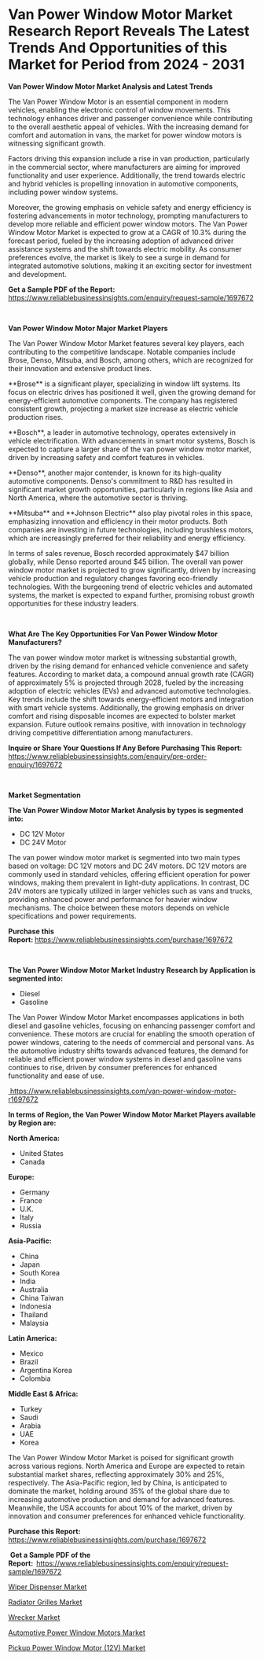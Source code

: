 <p><h1>Van Power Window Motor Market Research Report Reveals The Latest Trends And Opportunities of this Market for Period from 2024 - 2031</h1></p><p><strong>Van Power Window Motor Market Analysis and Latest Trends</strong></p>
<p><p>The Van Power Window Motor is an essential component in modern vehicles, enabling the electronic control of window movements. This technology enhances driver and passenger convenience while contributing to the overall aesthetic appeal of vehicles. With the increasing demand for comfort and automation in vans, the market for power window motors is witnessing significant growth.</p><p>Factors driving this expansion include a rise in van production, particularly in the commercial sector, where manufacturers are aiming for improved functionality and user experience. Additionally, the trend towards electric and hybrid vehicles is propelling innovation in automotive components, including power window systems.</p><p>Moreover, the growing emphasis on vehicle safety and energy efficiency is fostering advancements in motor technology, prompting manufacturers to develop more reliable and efficient power window motors. The Van Power Window Motor Market is expected to grow at a CAGR of 10.3% during the forecast period, fueled by the increasing adoption of advanced driver assistance systems and the shift towards electric mobility. As consumer preferences evolve, the market is likely to see a surge in demand for integrated automotive solutions, making it an exciting sector for investment and development.</p></p>
<p><strong>Get a Sample PDF of the Report:&nbsp;</strong> <a href="https://www.reliablebusinessinsights.com/enquiry/request-sample/1697672?utm_campaign=1094&utm_medium=2&utm_source=Github&utm_content=ia&utm_term=03102024&utm_id=van-power-window-motor">https://www.reliablebusinessinsights.com/enquiry/request-sample/1697672</a></p>
<p>&nbsp;</p>
<p><strong>Van Power Window Motor Major Market Players</strong></p>
<p><p>The Van Power Window Motor Market features several key players, each contributing to the competitive landscape. Notable companies include Brose, Denso, Mitsuba, and Bosch, among others, which are recognized for their innovation and extensive product lines.</p><p>**Brose** is a significant player, specializing in window lift systems. Its focus on electric drives has positioned it well, given the growing demand for energy-efficient automotive components. The company has registered consistent growth, projecting a market size increase as electric vehicle production rises.</p><p>**Bosch**, a leader in automotive technology, operates extensively in vehicle electrification. With advancements in smart motor systems, Bosch is expected to capture a larger share of the van power window motor market, driven by increasing safety and comfort features in vehicles. </p><p>**Denso**, another major contender, is known for its high-quality automotive components. Denso's commitment to R&D has resulted in significant market growth opportunities, particularly in regions like Asia and North America, where the automotive sector is thriving.</p><p>**Mitsuba** and **Johnson Electric** also play pivotal roles in this space, emphasizing innovation and efficiency in their motor products. Both companies are investing in future technologies, including brushless motors, which are increasingly preferred for their reliability and energy efficiency.</p><p>In terms of sales revenue, Bosch recorded approximately $47 billion globally, while Denso reported around $45 billion. The overall van power window motor market is projected to grow significantly, driven by increasing vehicle production and regulatory changes favoring eco-friendly technologies. With the burgeoning trend of electric vehicles and automated systems, the market is expected to expand further, promising robust growth opportunities for these industry leaders.</p></p>
<p>&nbsp;</p>
<p><strong>What Are The Key Opportunities For Van Power Window Motor Manufacturers?</strong></p>
<p><p>The van power window motor market is witnessing substantial growth, driven by the rising demand for enhanced vehicle convenience and safety features. According to market data, a compound annual growth rate (CAGR) of approximately 5% is projected through 2028, fueled by the increasing adoption of electric vehicles (EVs) and advanced automotive technologies. Key trends include the shift towards energy-efficient motors and integration with smart vehicle systems. Additionally, the growing emphasis on driver comfort and rising disposable incomes are expected to bolster market expansion. Future outlook remains positive, with innovation in technology driving competitive differentiation among manufacturers.</p></p>
<p><strong>Inquire or Share Your Questions If Any Before Purchasing This Report:</strong> <a href="https://www.reliablebusinessinsights.com/enquiry/pre-order-enquiry/1697672?utm_campaign=1094&utm_medium=2&utm_source=Github&utm_content=ia&utm_term=03102024&utm_id=van-power-window-motor">https://www.reliablebusinessinsights.com/enquiry/pre-order-enquiry/1697672</a></p>
<p>&nbsp;</p>
<p><strong>Market Segmentation</strong></p>
<p><strong>The Van Power Window Motor Market Analysis by types is segmented into:</strong></p>
<p><ul><li>DC 12V Motor</li><li>DC 24V Motor</li></ul></p>
<p><p>The van power window motor market is segmented into two main types based on voltage: DC 12V motors and DC 24V motors. DC 12V motors are commonly used in standard vehicles, offering efficient operation for power windows, making them prevalent in light-duty applications. In contrast, DC 24V motors are typically utilized in larger vehicles such as vans and trucks, providing enhanced power and performance for heavier window mechanisms. The choice between these motors depends on vehicle specifications and power requirements.</p></p>
<p><strong>Purchase this Report:&nbsp;</strong><a href="https://www.reliablebusinessinsights.com/purchase/1697672?utm_campaign=1094&utm_medium=2&utm_source=Github&utm_content=ia&utm_term=03102024&utm_id=van-power-window-motor">https://www.reliablebusinessinsights.com/purchase/1697672</a></p>
<p>&nbsp;</p>
<p><strong>The Van Power Window Motor Market Industry Research by Application is segmented into:</strong></p>
<p><ul><li>Diesel</li><li>Gasoline</li></ul></p>
<p><p>The Van Power Window Motor Market encompasses applications in both diesel and gasoline vehicles, focusing on enhancing passenger comfort and convenience. These motors are crucial for enabling the smooth operation of power windows, catering to the needs of commercial and personal vans. As the automotive industry shifts towards advanced features, the demand for reliable and efficient power window systems in diesel and gasoline vans continues to rise, driven by consumer preferences for enhanced functionality and ease of use.</p></p>
<p><a href="https://www.reliablebusinessinsights.com/van-power-window-motor-r1697672?utm_campaign=1094&utm_medium=2&utm_source=Github&utm_content=ia&utm_term=03102024&utm_id=van-power-window-motor">&nbsp;https://www.reliablebusinessinsights.com/van-power-window-motor-r1697672</a></p>
<p><strong>In terms of Region, the Van Power Window Motor Market Players available by Region are:</strong></p>
<p>
    <p> <strong> North America: </strong>
        <ul>
            <li>United States</li>
            <li>Canada</li>
        </ul>
        </p> 
    <p> <strong> Europe: </strong>
        <ul>
            <li>Germany</li>
            <li>France</li>
            <li>U.K.</li>
            <li>Italy</li>
            <li>Russia</li>
        </ul>
        </p> 
    <p> <strong> Asia-Pacific: </strong>
        <ul>
            <li>China</li>
            <li>Japan</li>
            <li>South Korea</li>
            <li>India</li>
            <li>Australia</li>
            <li>China Taiwan</li>
            <li>Indonesia</li>
            <li>Thailand</li>
            <li>Malaysia</li>
        </ul>
        </p> 
    <p> <strong> Latin America: </strong>
        <ul>
            <li>Mexico</li>
            <li>Brazil</li>
            <li>Argentina Korea</li>
            <li>Colombia</li>
        </ul>
        </p> 
    <p> <strong> Middle East & Africa: </strong>
        <ul>
            <li>Turkey</li>
            <li>Saudi</li>
            <li>Arabia</li>
            <li>UAE</li>
            <li>Korea</li>
        </ul>
    </p>
    </p>
<p><p>The Van Power Window Motor Market is poised for significant growth across various regions. North America and Europe are expected to retain substantial market shares, reflecting approximately 30% and 25%, respectively. The Asia-Pacific region, led by China, is anticipated to dominate the market, holding around 35% of the global share due to increasing automotive production and demand for advanced features. Meanwhile, the USA accounts for about 10% of the market, driven by innovation and consumer preferences for enhanced vehicle functionality.</p></p>
<p><strong>Purchase this Report: </strong><a href="https://www.reliablebusinessinsights.com/purchase/1697672?utm_campaign=1094&utm_medium=2&utm_source=Github&utm_content=ia&utm_term=03102024&utm_id=van-power-window-motor">https://www.reliablebusinessinsights.com/purchase/1697672</a></p>
<p>&nbsp;<strong>Get a Sample PDF of the Report:&nbsp;&nbsp;</strong><a href="https://www.reliablebusinessinsights.com/enquiry/request-sample/1697672?utm_campaign=1094&utm_medium=2&utm_source=Github&utm_content=ia&utm_term=03102024&utm_id=van-power-window-motor">https://www.reliablebusinessinsights.com/enquiry/request-sample/1697672</a></p>
<p><strong></strong></p>
<p><p><a href="https://www.linkedin.com/pulse/global-wiper-dispenser-market-trends-analysis-future-growth-fuyne?utm_campaign=1094&utm_medium=2&utm_source=Github&utm_content=ia&utm_term=03102024&utm_id=van-power-window-motor">Wiper Dispenser Market</a></p><p><a href="https://www.linkedin.com/pulse/radiator-grilles-market-size-share-trends-analysis-report-tmz3f?utm_campaign=1094&utm_medium=2&utm_source=Github&utm_content=ia&utm_term=03102024&utm_id=van-power-window-motor">Radiator Grilles Market</a></p><p><a href="https://www.linkedin.com/pulse/wrecker-market-drivers-challenges-forecast-2024-2031-ksvme?utm_campaign=1094&utm_medium=2&utm_source=Github&utm_content=ia&utm_term=03102024&utm_id=van-power-window-motor">Wrecker Market</a></p><p><a href="https://github.com/SotoRodolfo12/Market-Research-Report-List-1/blob/main/automotive-power-window-motors-market.md?utm_campaign=1094&utm_medium=2&utm_source=Github&utm_content=ia&utm_term=03102024&utm_id=van-power-window-motor">Automotive Power Window Motors Market</a></p><p><a href="https://github.com/SaraPrifti82/Market-Research-Report-List-1/blob/main/pickup-power-window-motor-12v-market.md?utm_campaign=1094&utm_medium=2&utm_source=Github&utm_content=ia&utm_term=03102024&utm_id=van-power-window-motor">Pickup Power Window Motor (12V) Market</a></p></p>